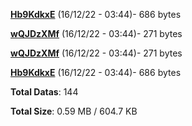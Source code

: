 [**Hb9KdkxE**](/data/Hb9KdkxE.txt) (16/12/22 - 03:44)- 686 bytes

[**wQJDzXMf**](/data/wQJDzXMf.txt) (16/12/22 - 03:44)- 271 bytes

[**wQJDzXMf**](/data/wQJDzXMf.txt) (16/12/22 - 03:44)- 271 bytes

[**Hb9KdkxE**](/data/Hb9KdkxE.txt) (16/12/22 - 03:44)- 686 bytes

**Total Datas**: 144

**Total Size**: 0.59 MB / 604.7 KB